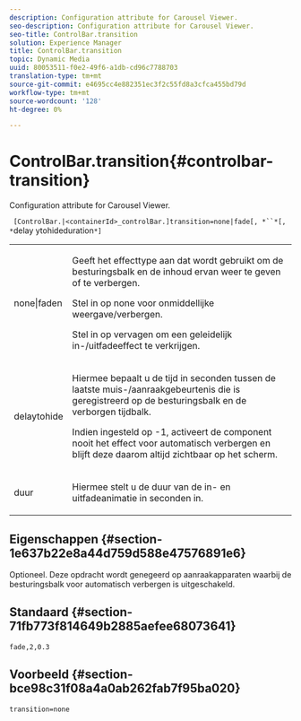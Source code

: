```yaml
---
description: Configuration attribute for Carousel Viewer.
seo-description: Configuration attribute for Carousel Viewer.
seo-title: ControlBar.transition
solution: Experience Manager
title: ControlBar.transition
topic: Dynamic Media
uuid: 80053511-f0e2-49f6-a1db-cd96c7788703
translation-type: tm+mt
source-git-commit: e4695cc4e882351ec3f2c55fd8a3cfca455bd79d
workflow-type: tm+mt
source-wordcount: '128'
ht-degree: 0%

---
```



# ControlBar.transition{#controlbar-transition}

Configuration attribute for Carousel Viewer.

` [ControlBar.|<containerId>_controlBar.]transition=none|fade[, *``*[, *`delay ytohideduration`*]`

<table id="table_441553CD34C94A58A9D7CBF772DEDDB6"> 
 <tbody> 
  <tr> 
   <td colname="col1"> <p> <span class="codeph"> none|faden</span> </p> </td> 
   <td colname="col2"> <p> Geeft het effecttype aan dat wordt gebruikt om de besturingsbalk en de inhoud ervan weer te geven of te verbergen. </p> <p>Stel in op <span class="codeph"> none</span> voor onmiddellijke weergave/verbergen. </p> <p>Stel in op <span class="codeph"> vervagen</span> om een geleidelijk in-/uitfadeeffect te verkrijgen. </p> </td> 
  </tr> 
  <tr> 
   <td colname="col1"> <p><span class="codeph"><span class="varname"> delaytohide</span></span> </p> </td> 
   <td colname="col2"> <p> Hiermee bepaalt u de tijd in seconden tussen de laatste muis-/aanraakgebeurtenis die is geregistreerd op de besturingsbalk en de verborgen tijdbalk. </p> <p>Indien ingesteld op <span class="codeph"> -1</span>, activeert de component nooit het effect voor automatisch verbergen en blijft deze daarom altijd zichtbaar op het scherm. </p> </td> 
  </tr> 
  <tr> 
   <td colname="col1"> <p><span class="codeph"><span class="varname"> duur</span></span> </p> </td> 
   <td colname="col2"> <p> Hiermee stelt u de duur van de in- en uitfadeanimatie in seconden in. </p> </td> 
  </tr> 
 </tbody> 
</table>

## Eigenschappen {#section-1e637b22e8a44d759d588e47576891e6}

Optioneel. Deze opdracht wordt genegeerd op aanraakapparaten waarbij de besturingsbalk voor automatisch verbergen is uitgeschakeld.

## Standaard {#section-71fb773f814649b2885aefee68073641}

`fade,2,0.3`

## Voorbeeld {#section-bce98c31f08a4a0ab262fab7f95ba020}

```
transition=none
```


